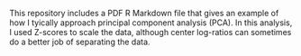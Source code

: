 This repository includes a PDF R Markdown file that gives an example of how I tyically approach principal component analysis (PCA).  In this analysis, I used Z-scores to scale the data, although center log-ratios can sometimes do a better job of separating the data.
